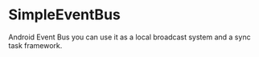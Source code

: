 # SimpleEventBus
Android Event Bus
you can use it as a local broadcast system and a sync task framework.
